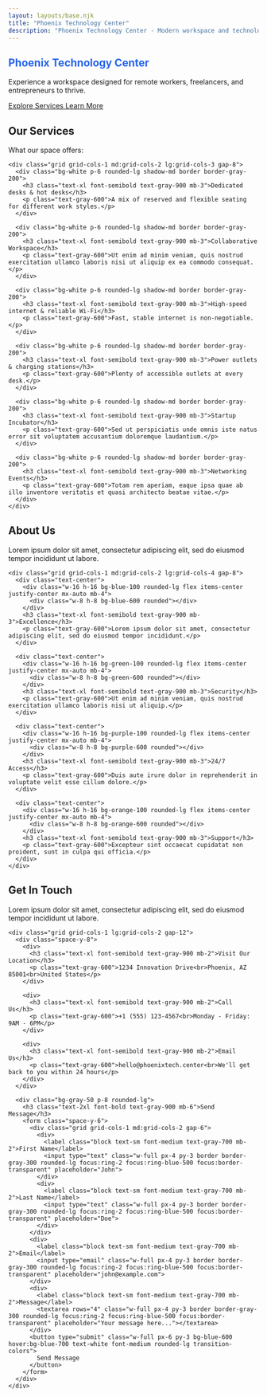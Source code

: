 ```yaml
---
layout: layouts/base.njk
title: "Phoenix Technology Center"
description: "Phoenix Technology Center - Modern workspace and technology solutions"
---
```


<!-- Hero Section -->
<section class="bg-gray-50 py-20">
  <div class="max-w-7xl mx-auto px-4 sm:px-6 lg:px-8">
    <div class="text-center">
      <h1 class="text-4xl md:text-6xl font-bold text-blue-600 mb-6" style="color: #2563eb;">
        Phoenix Technology Center
      </h1>
      <p class="text-xl text-gray-600 mb-8 max-w-3xl mx-auto">
        Experience a workspace designed for remote workers, freelancers, and entrepreneurs to thrive.
      </p>
      <div class="flex flex-col sm:flex-row gap-4 justify-center">
        <a href="#services" class="inline-flex items-center px-6 py-3 bg-blue-600 hover:bg-blue-700 text-white font-medium rounded-lg transition-colors">
          Explore Services
        </a>
        <a href="#about" class="inline-flex items-center px-6 py-3 bg-white hover:bg-gray-50 text-gray-900 font-medium rounded-lg border border-gray-300 transition-colors">
          Learn More
        </a>
      </div>
    </div>
  </div>
</section>

<!-- Services Section -->
<section id="services" class="py-20 bg-white">
  <div class="max-w-7xl mx-auto px-4 sm:px-6 lg:px-8">
    <div class="text-center mb-16">
      <h2 class="text-3xl md:text-4xl font-bold text-gray-900 mb-4">
        Our Services
      </h2>
      <p class="text-lg text-gray-600 max-w-2xl mx-auto">
        What our space offers:
      </p>
    </div>

    <div class="grid grid-cols-1 md:grid-cols-2 lg:grid-cols-3 gap-8">
      <div class="bg-white p-6 rounded-lg shadow-md border border-gray-200">
        <h3 class="text-xl font-semibold text-gray-900 mb-3">Dedicated desks & hot desks</h3>
        <p class="text-gray-600">A mix of reserved and flexible seating for different work styles.</p>
      </div>
      
      <div class="bg-white p-6 rounded-lg shadow-md border border-gray-200">
        <h3 class="text-xl font-semibold text-gray-900 mb-3">Collaborative Workspace</h3>
        <p class="text-gray-600">Ut enim ad minim veniam, quis nostrud exercitation ullamco laboris nisi ut aliquip ex ea commodo consequat.</p>
      </div>
      
      <div class="bg-white p-6 rounded-lg shadow-md border border-gray-200">
        <h3 class="text-xl font-semibold text-gray-900 mb-3">High-speed internet & reliable Wi-Fi</h3>
        <p class="text-gray-600">Fast, stable internet is non-negotiable.</p>
      </div>
      
      <div class="bg-white p-6 rounded-lg shadow-md border border-gray-200">
        <h3 class="text-xl font-semibold text-gray-900 mb-3">Power outlets & charging stations</h3>
        <p class="text-gray-600">Plenty of accessible outlets at every desk.</p>
      </div>
      
      <div class="bg-white p-6 rounded-lg shadow-md border border-gray-200">
        <h3 class="text-xl font-semibold text-gray-900 mb-3">Startup Incubator</h3>
        <p class="text-gray-600">Sed ut perspiciatis unde omnis iste natus error sit voluptatem accusantium doloremque laudantium.</p>
      </div>
      
      <div class="bg-white p-6 rounded-lg shadow-md border border-gray-200">
        <h3 class="text-xl font-semibold text-gray-900 mb-3">Networking Events</h3>
        <p class="text-gray-600">Totam rem aperiam, eaque ipsa quae ab illo inventore veritatis et quasi architecto beatae vitae.</p>
      </div>
    </div>
  </div>
</section>

<!-- About Section -->
<section id="about" class="py-20 bg-gray-50">
  <div class="max-w-7xl mx-auto px-4 sm:px-6 lg:px-8">
    <div class="text-center mb-16">
      <h2 class="text-3xl md:text-4xl font-bold text-gray-900 mb-4">
        About Us
      </h2>
      <p class="text-lg text-gray-600 max-w-2xl mx-auto">
        Lorem ipsum dolor sit amet, consectetur adipiscing elit, sed do eiusmod tempor incididunt ut labore.
      </p>
    </div>

    <div class="grid grid-cols-1 md:grid-cols-2 lg:grid-cols-4 gap-8">
      <div class="text-center">
        <div class="w-16 h-16 bg-blue-100 rounded-lg flex items-center justify-center mx-auto mb-4">
          <div class="w-8 h-8 bg-blue-600 rounded"></div>
        </div>
        <h3 class="text-xl font-semibold text-gray-900 mb-3">Excellence</h3>
        <p class="text-gray-600">Lorem ipsum dolor sit amet, consectetur adipiscing elit, sed do eiusmod tempor incididunt.</p>
      </div>

      <div class="text-center">
        <div class="w-16 h-16 bg-green-100 rounded-lg flex items-center justify-center mx-auto mb-4">
          <div class="w-8 h-8 bg-green-600 rounded"></div>
        </div>
        <h3 class="text-xl font-semibold text-gray-900 mb-3">Security</h3>
        <p class="text-gray-600">Ut enim ad minim veniam, quis nostrud exercitation ullamco laboris nisi ut aliquip.</p>
      </div>

      <div class="text-center">
        <div class="w-16 h-16 bg-purple-100 rounded-lg flex items-center justify-center mx-auto mb-4">
          <div class="w-8 h-8 bg-purple-600 rounded"></div>
        </div>
        <h3 class="text-xl font-semibold text-gray-900 mb-3">24/7 Access</h3>
        <p class="text-gray-600">Duis aute irure dolor in reprehenderit in voluptate velit esse cillum dolore.</p>
      </div>

      <div class="text-center">
        <div class="w-16 h-16 bg-orange-100 rounded-lg flex items-center justify-center mx-auto mb-4">
          <div class="w-8 h-8 bg-orange-600 rounded"></div>
        </div>
        <h3 class="text-xl font-semibold text-gray-900 mb-3">Support</h3>
        <p class="text-gray-600">Excepteur sint occaecat cupidatat non proident, sunt in culpa qui officia.</p>
      </div>
    </div>
  </div>
</section>

<!-- Contact Section -->
<section id="contact" class="py-20 bg-white">
  <div class="max-w-7xl mx-auto px-4 sm:px-6 lg:px-8">
    <div class="text-center mb-16">
      <h2 class="text-3xl md:text-4xl font-bold text-gray-900 mb-4">
        Get In Touch
      </h2>
      <p class="text-lg text-gray-600 max-w-2xl mx-auto">
        Lorem ipsum dolor sit amet, consectetur adipiscing elit, sed do eiusmod tempor incididunt ut labore.
      </p>
    </div>

    <div class="grid grid-cols-1 lg:grid-cols-2 gap-12">
      <div class="space-y-8">
        <div>
          <h3 class="text-xl font-semibold text-gray-900 mb-2">Visit Our Location</h3>
          <p class="text-gray-600">1234 Innovation Drive<br>Phoenix, AZ 85001<br>United States</p>
        </div>

        <div>
          <h3 class="text-xl font-semibold text-gray-900 mb-2">Call Us</h3>
          <p class="text-gray-600">+1 (555) 123-4567<br>Monday - Friday: 9AM - 6PM</p>
        </div>

        <div>
          <h3 class="text-xl font-semibold text-gray-900 mb-2">Email Us</h3>
          <p class="text-gray-600">hello@phoenixtech.center<br>We'll get back to you within 24 hours</p>
        </div>
      </div>

      <div class="bg-gray-50 p-8 rounded-lg">
        <h3 class="text-2xl font-bold text-gray-900 mb-6">Send Message</h3>
        <form class="space-y-6">
          <div class="grid grid-cols-1 md:grid-cols-2 gap-6">
            <div>
              <label class="block text-sm font-medium text-gray-700 mb-2">First Name</label>
              <input type="text" class="w-full px-4 py-3 border border-gray-300 rounded-lg focus:ring-2 focus:ring-blue-500 focus:border-transparent" placeholder="John">
            </div>
            <div>
              <label class="block text-sm font-medium text-gray-700 mb-2">Last Name</label>
              <input type="text" class="w-full px-4 py-3 border border-gray-300 rounded-lg focus:ring-2 focus:ring-blue-500 focus:border-transparent" placeholder="Doe">
            </div>
          </div>
          <div>
            <label class="block text-sm font-medium text-gray-700 mb-2">Email</label>
            <input type="email" class="w-full px-4 py-3 border border-gray-300 rounded-lg focus:ring-2 focus:ring-blue-500 focus:border-transparent" placeholder="john@example.com">
          </div>
          <div>
            <label class="block text-sm font-medium text-gray-700 mb-2">Message</label>
            <textarea rows="4" class="w-full px-4 py-3 border border-gray-300 rounded-lg focus:ring-2 focus:ring-blue-500 focus:border-transparent" placeholder="Your message here..."></textarea>
          </div>
          <button type="submit" class="w-full px-6 py-3 bg-blue-600 hover:bg-blue-700 text-white font-medium rounded-lg transition-colors">
            Send Message
          </button>
        </form>
      </div>
    </div>
  </div>
</section>